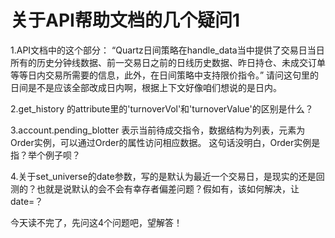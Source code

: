 # 关于API帮助文档的几个疑问1

1.API文档中的这个部分：
“Quartz日间策略在handle_data当中提供了交易日当日所有的历史分钟线数据、前一交易日之前的日线历史数据、昨日持仓、未成交订单等等日内交易所需要的信息，此外，在日间策略中支持限价指令。”
请问这句里的日间是不是应该全部改成日内啊，根据上下文好像咱们想说的是日内。

2.get_history 的attribute里的'turnoverVol'和'turnoverValue'的区别是什么？

3.account.pending_blotter 表示当前待成交指令，数据结构为列表，元素为Order实例，可以通过Order的属性访问相应数据。
这句话没明白，Order实例是指？举个例子呗？

4.关于set_universe的date参数，写的是默认为最近一个交易日，是现实的还是回测的？也就是说默认的会不会有幸存者偏差问题？假如有，该如何解决，让date=？

今天读不完了，先问这4个问题吧，望解答！